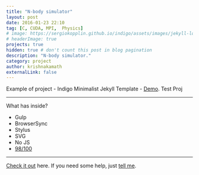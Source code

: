 ```yaml
---
title: "N-body simulator"
layout: post
date: 2016-01-23 22:10
tag: [C, CUDA, MPI,  Physics]
# image: https://sergiokopplin.github.io/indigo/assets/images/jekyll-logo-light-solid.png
# headerImage: true
projects: true
hidden: true # don't count this post in blog pagination
description: "N-body simulator."
category: project
author: krishnakamath
externalLink: false
---
```



Example of project - Indigo Minimalist Jekyll Template - [Demo](https://sergiokopplin.github.io/indigo/). Test Proj

---

What has inside?

- Gulp
- BrowserSync
- Stylus
- SVG
- No JS
- [98/100](https://developers.google.com/speed/pagespeed/insights/?url=http%3A%2F%2Fsergiokopplin.github.io%2Findigo%2F)

---

[Check it out](https://sergiokopplin.github.io/indigo/) here.
If you need some help, just [tell me](https://github.com/sergiokopplin/indigo/issues).
